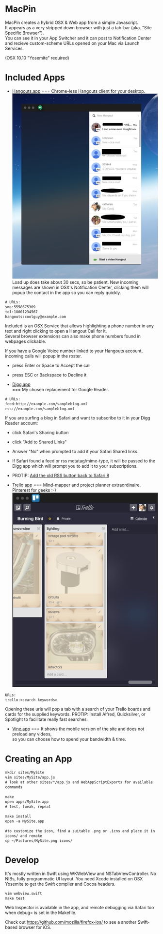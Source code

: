 MacPin
=======
MacPin creates a hybrid OSX & Web app from a simple Javascript.  
It appears as a very stripped down browser with just a tab-bar (aka. "Site Specific Browser").  
You can see it in your App Switcher and it can post to Notification Center and recieve custom-scheme URLs opened on your Mac via Launch Services.

(OSX 10.10 "Yosemite" required)

Included Apps
======

* [Hangouts.app](http://plus.google.com/hangouts)
===
Chrome-less Hangouts client for your desktop.  
![screenie](/sites/Hangouts/screenshot.jpg?raw=true)
  Load up does take about 30 secs, so be patient.
  New incoming messages are shown in OSX's Notification Center, clicking them will popup the contact in the app so you can reply quickly.

```
# URLs:
sms:5558675309
tel:18001234567
hangouts:coolguy@example.com
```
  Included is an OSX Service that allows highlighting a phone number in any text and right clicking to open a Hangout Call for it.  
  Several browser extensions can also make phone numbers found in webpages clickable.

  If you have a Google Voice number linked to your Hangouts account, incoming calls will popup in the roster.
  * press Enter or Space to Accept the call
  * press ESC or Backspace to Decline it

* [Digg.app](http://digg.com/reader)  
===
  My chosen replacement for Google Reader.
```
# URLs:
feed:http://example.com/sampleblog.xml
rss://example.com/sampleblog.xml
```

  If you are surfing a blog in Safari and want to subscribe to it in your Digg Reader account:
  * click Safari's Sharing button
  * click "Add to Shared Links"
  * Answer "No" when prompted to add it your Safari Shared links.
  * If Safari found a feed or rss metatag/mime-type, it will be passed to the Digg app which will prompt you to add it to your subscriptions.  
  * PROTIP: [Add the old RSS button back to Safari 8](http://www.red-sweater.com/blog/2624/subscribe-to-feed-safari-extension)

* [Trello.app](http://trello.com)
===
Mind-mapper and project planner extraordinaire. Pinterest for geeks :-)
  ![screenie](/sites/Trello/screenshot.jpg?raw=true)
```
URLs:
trello:<search keywords>
```

Opening these urls will pop a tab with a search of your Trello boards and cards for the supplied keywords.
PROTIP: Install Alfred, Quicksilver, or Spotlight to facilitate really fast searches.

* [Vine.app](http://vine.co)
===
It shows the mobile version of the site and does not preload any videos,  
so you can choose how to spend your bandwidth & time.

Creating an App
====
```
mkdir sites/MySite
vim sites/MySite/app.js
# look at other sites/*/app.js and WebAppScriptExports for available commands

make
open apps/MySite.app
# test, tweak, repeat

make install
open -a MySite.app

#to customize the icon, find a suitable .png or .icns and place it in icons/ and remake
cp ~/Pictures/MySite.png icons/
```

Develop
===
It's mostly written in Swift using WKWebView and NSTabViewController.
No NIBs, fully programmatic UI layout.
You need Xcode installed on OSX Yosemite to get the Swift compiler and Cocoa headers.
```
vim webview.swift
make test
```
Web Inspector is available in the app, and remote debugging via Safari too when debug= is set in the Makefile.

Check out https://github.com/mozilla/firefox-ios/ to see a another Swift-based browser for iOS.
